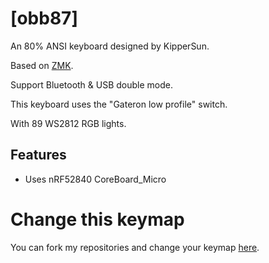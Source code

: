 # [obb87]

An 80% ANSI keyboard designed by KipperSun.

Based on [ZMK](https://github.com/zmkfirmware/zmk).

Support Bluetooth & USB double mode.

This keyboard uses the "Gateron low profile" switch.

With 89 WS2812 RGB lights.

## Features

- Uses nRF52840 CoreBoard_Micro

# Change this keymap
You can fork my repositories and change your keymap [here](https://nickcoutsos.github.io/keymap-editor/).

